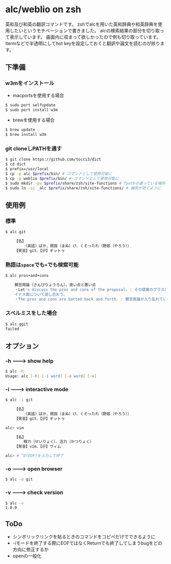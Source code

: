 # alc/weblio on zsh

英和及び和英の翻訳コマンドです。
zshでalcを用いた英和辞典や和英辞典を使用したいというモチベーションで書きました。
alcの検索結果の部分を切り取って表示しています。
画面内に収まって欲しかったので例も切り取っています。
itermなどで半透明にしてhot keyを設定しておくと翻訳や論文を読むのが捗ります。

## 下準備

### w3mをインストール

* macportsを使用する場合

```zsh
$ sudo port selfupdate
$ sudo port install w3m
```

* brewを使用する場合

```zsh
$ brew update
$ brew install w3m
```

### git cloneしPATHを通す

```zsh
$ git clone https://github.com/tocci3/dict
$ cd dict
$ prefix=/usr/local
$ cp -p alc $prefix/bin/ # コマンドとして使用可能に
$ cp -p weblio $prefix/bin/ # コマンドとして使用可能に
$ sudo mkdir -pv $prefix/share/zsh/site-functions # fpathの通っている場所へ
$ sudo ln -si _alc $prefix/share/zsh/site-functions/ # 補完が効くように
```

## 使用例

### 標準

```zsh
$ alc git

    【名】
        〈英話〉ばか、間抜｛まぬ｝け、くそったれ（野郎｛やろう｝）
    【発音】gít、【＠】ギットゥ
```

### 熟語は`space`でも`+`でも検索可能

```zsh
$ alc pros+and+cons

    賛否両論｛さんぴりょうろん｝、良い点と悪い点
    ・Let's discuss the pros and cons of the proposal. : その提案のプラス面とマ
    イナス面について話し合おう。
    ・The pros and cons are batted back and forth. : 賛否両論が入り乱れている。
```

### スペルミスをした場合

```zsh
$ alc ggit
failed
```

## オプション

### -h ---> show help

```zsh
$ alc -h
Usage: alc [-h] [-i word] [-o word] [-v]
```

### -i ---> interactive mode

```zsh
$ alc -i git

    【名】
        〈英話〉ばか、間抜｛まぬ｝け、くそったれ（野郎｛やろう｝）
    【発音】gít、【＠】ギットゥ

alc> vim

    【名】
        精力｛せいりょく｝、活力｛かつりょく｝
    【発音】vím、【＠】ヴィム

alc> # ^D(EOF)を入力して終了
```

### -o ---> open browser

```zsh
$ alc -o git
```

### -v ---> check version

```zsh
$ alc -v
1.0.0
```

## ToDo

* シンボリックリンクを貼るときのコマンドをコピペだけでできるように
* -iモードを終了する際にEOFではなくReturnでも終了してしまうbugをどの方向に修正するか
* openの一般化
